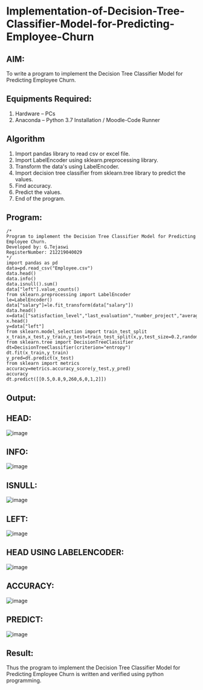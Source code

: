 # Implementation-of-Decision-Tree-Classifier-Model-for-Predicting-Employee-Churn

## AIM:
To write a program to implement the Decision Tree Classifier Model for Predicting Employee Churn.

## Equipments Required:
1. Hardware – PCs
2. Anaconda – Python 3.7 Installation / Moodle-Code Runner

## Algorithm
1. Import pandas library to read csv or excel file.
2. Import LabelEncoder using sklearn.preprocessing library.
3. Transform the data's using LabelEncoder.
4. Import decision tree classifier from sklearn.tree library to predict the values.
5. Find accuracy.
6. Predict the values.
7. End of the program.
 

## Program:
```
/*
Program to implement the Decision Tree Classifier Model for Predicting Employee Churn.
Developed by: G.Tejaswi
RegisterNumber: 212219040029
*/
import pandas as pd
data=pd.read_csv("Employee.csv")
data.head()
data.info()
data.isnull().sum()
data["left"].value_counts()
from sklearn.preprocessing import LabelEncoder
le=LabelEncoder()
data["salary"]=le.fit_transform(data["salary"])
data.head()
x=data[["satisfaction_level","last_evaluation","number_project","average_montly_hours","time_spend_company","Work_accident","promotion_last_5years","salary"]]
x.head()
y=data["left"]
from sklearn.model_selection import train_test_split
x_train,x_test,y_train,y_test=train_test_split(x,y,test_size=0.2,random_state=100)
from sklearn.tree import DecisionTreeClassifier
dt=DecisionTreeClassifier(criterion="entropy")
dt.fit(x_train,y_train)
y_pred=dt.predict(x_test)
from sklearn import metrics 
accuracy=metrics.accuracy_score(y_test,y_pred)
accuracy
dt.predict([[0.5,0.8,9,260,6,0,1,2]])
```

## Output:
## HEAD:
![image](https://user-images.githubusercontent.com/79306169/174667871-d395683a-3a91-4be4-986b-9d8e54493d70.png)
## INFO:
![image](https://user-images.githubusercontent.com/79306169/174667909-cbfca455-367d-4873-b59c-9b8b928812e1.png)
## ISNULL:
![image](https://user-images.githubusercontent.com/79306169/174667952-67c6203b-ddfe-40dd-872b-830949fd117d.png)
## LEFT:
![image](https://user-images.githubusercontent.com/79306169/174668017-4a90a4e3-5b87-4b1c-990f-a69d527b6bd3.png)
## HEAD USING LABELENCODER:
![image](https://user-images.githubusercontent.com/79306169/174668069-d32ade93-f97c-424d-8840-9e95b67db343.png)
## ACCURACY:
![image](https://user-images.githubusercontent.com/79306169/174668119-53aa669e-7686-4b4a-9d51-569e6300a450.png)
## PREDICT:
![image](https://user-images.githubusercontent.com/79306169/174668160-6ed70f61-9504-4473-a9dd-bc4de2b08849.png)



## Result:
Thus the program to implement the  Decision Tree Classifier Model for Predicting Employee Churn is written and verified using python programming.
